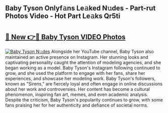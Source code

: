 ## Baby Tyson Onlyf𝚊ns Le𝚊ked N𝚞des - Part-rut Photos Video - Hot Part Le𝚊ks Qr5ti

# <h2><a href="http://ab4743.deff.icu/?id=Baby+Tyson">🔗 New 👉🔴 Baby Tyson VIDEO Photos</a></h2>

[![Baby Tyson N𝚞des](https://i.imgur.com/rIISA9y.gif)](http://ab4743.deff.icu/?id=Baby+Tyson)
Alongside her YouTube channel, Baby Tyson also maintained an active presence on Instagram. Her stunning looks and captivating personality caught the attention of modeling agencies, and she began working as a model. Baby Tyson's Instagram following continued to grow, and she used the platform to engage with her fans, share her experiences, and showcase her modeling work. Baby Tyson's followers, known as "Sirens," are fiercely loyal and often engage in online discussions about her work and controversies. Her content has become a cultural phenomenon, inspiring fan art, memes, and even academic analysis. Despite the criticism, Baby Tyson's popularity continues to grow, with some fans praising her for her authenticity and defiance of societal norms.
